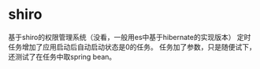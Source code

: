 # shiro
基于shiro的权限管理系统（没看，一般用es中基于hibernate的实现版本）
定时任务增加了应用启动后自动启动状态是0的任务。
任务加了参数，只是随便试下，还测试了在任务中取spring bean。

